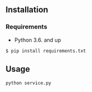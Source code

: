 

## Installation

### Requirements
* Python 3.6. and up

`$ pip install requirements.txt`

## Usage

```python
python service.py
```
